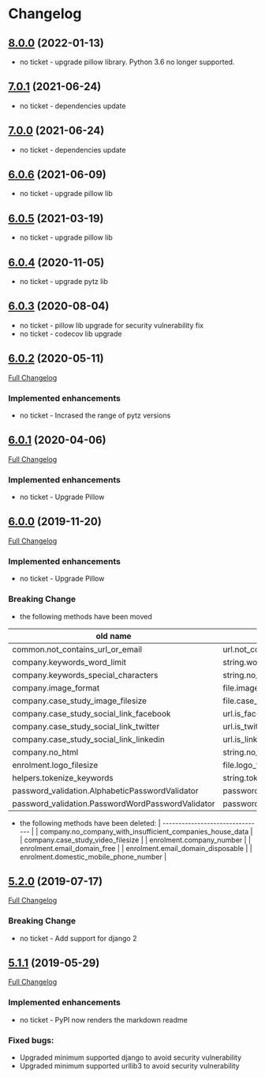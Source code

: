 # Changelog

## [8.0.0](https://pypi.org/project/directory-validators/8.0.0/) (2022-01-13)
- no ticket - upgrade pillow library. Python 3.6 no longer supported.

## [7.0.1](https://pypi.org/project/directory-validators/7.0.1/) (2021-06-24)
- no ticket - dependencies update

## [7.0.0](https://pypi.org/project/directory-validators/7.0.0/) (2021-06-24)
- no ticket - dependencies update


## [6.0.6](https://pypi.org/project/directory-validators/6.0.6/) (2021-06-09)
- no ticket - upgrade pillow lib

## [6.0.5](https://pypi.org/project/directory-validators/6.0.5/) (2021-03-19)
- no ticket - upgrade pillow lib

## [6.0.4](https://pypi.org/project/directory-validators/6.0.4/) (2020-11-05)
- no ticket - upgrade pytz lib


## [6.0.3](https://pypi.org/project/directory-validators/6.0.3/) (2020-08-04)
- no ticket - pillow lib upgrade for security vulnerability fix
- no ticket - codecov lib upgrade

## [6.0.2](https://pypi.org/project/directory-validators/6.0.2/) (2020-05-11)
[Full Changelog](https://github.com/uktrade/directory-validators/pull/63/files)
### Implemented enhancements
- no ticket - Incrased the range of pytz versions

## [6.0.1](https://pypi.org/project/directory-validators/6.0.1/) (2020-04-06)
[Full Changelog](https://github.com/uktrade/directory-validators/pull/61/files)

### Implemented enhancements
- no ticket - Upgrade Pillow

## [6.0.0](https://pypi.org/project/directory-validators/6.0.0/) (2019-11-20)
[Full Changelog](https://github.com/uktrade/directory-validators/pull/60/files)

### Implemented enhancements
- no ticket - Upgrade Pillow

### Breaking Change
- the following methods have been moved

| old name                         | new name                      |
| -------------------------------- | ----------------------------- |
| common.not_contains_url_or_email | url.not_contains_url_or_email |
| company.keywords_word_limit | string.word_limit (it's not a curried function) |
| company.keywords_special_characters | string.no_special_characters |
| company.image_format | file.image_format |
| company.case_study_image_filesize | file.case_study_image_filesize |
| company.case_study_social_link_facebook | url.is_facebook |
| company.case_study_social_link_twitter | url.is_twitter |
| company.case_study_social_link_linkedin | url.is_linkedin |
| company.no_html | string.no_html |
| enrolment.logo_filesize | file.logo_filesize |
| helpers.tokenize_keywords | string.tokenize_words |
| password_validation.AlphabeticPasswordValidator | password.AlphabeticPasswordValidator |
| password_validation.PasswordWordPasswordValidator | password.PasswordWordPasswordValidator |

- the following methods have been deleted:
| -------------------------------- |
| company.no_company_with_insufficient_companies_house_data |
| company.case_study_video_filesize |
| enrolment.company_number |
| enrolment.email_domain_free |
| enrolment.email_domain_disposable |
| enrolment.domestic_mobile_phone_number |

## [5.2.0](https://pypi.org/project/directory-validators/5.2.0/) (2019-07-17)
[Full Changelog](https://github.com/uktrade/directory-validators/pull/58/files)

### Breaking Change
- no ticket - Add support for django 2

## [5.1.1](https://pypi.org/project/directory-validators/5.1.1/) (2019-05-29)
[Full Changelog](https://github.com/uktrade/directory-validators/pull/55/files)

### Implemented enhancements
- no ticket - PyPI now renders the markdown readme

### Fixed bugs:
- Upgraded minimum supported django to avoid security vulnerability
- Upgraded minimum supported urllib3 to avoid security vulnerability

